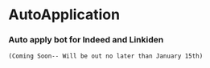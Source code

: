 # AutoApplication

### Auto apply bot for Indeed and Linkiden

 
 ```Apache
 (Coming Soon-- Will be out no later than January 15th)
```

